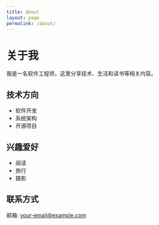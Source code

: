 ```yaml
---
title: About
layout: page
permalink: /about/
---
```


# 关于我

我是一名软件工程师，这里分享技术、生活和读书等相关内容。

## 技术方向
- 软件开发
- 系统架构
- 开源项目

## 兴趣爱好
- 阅读
- 旅行
- 摄影

## 联系方式
邮箱: your-email@example.com
